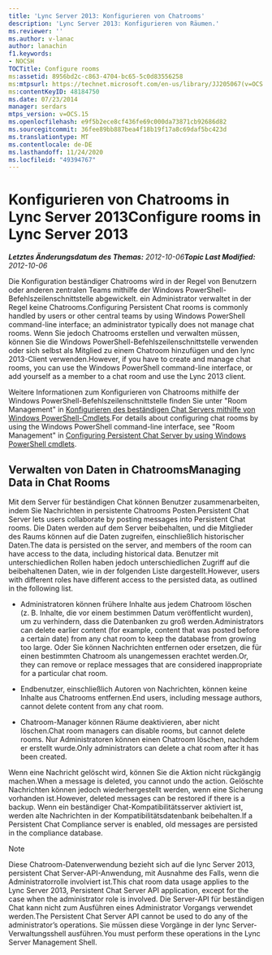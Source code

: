 ```yaml
---
title: 'Lync Server 2013: Konfigurieren von Chatrooms'
description: 'Lync Server 2013: Konfigurieren von Räumen.'
ms.reviewer: ''
ms.author: v-lanac
author: lanachin
f1.keywords:
- NOCSH
TOCTitle: Configure rooms
ms:assetid: 8956bd2c-c863-4704-bc65-5c0d83556258
ms:mtpsurl: https://technet.microsoft.com/en-us/library/JJ205067(v=OCS.15)
ms:contentKeyID: 48184750
ms.date: 07/23/2014
manager: serdars
mtps_version: v=OCS.15
ms.openlocfilehash: e9f5b2ece8cf436fe69c000da73871cb92686d82
ms.sourcegitcommit: 36fee89bb887bea4f18b19f17a8c69daf5bc423d
ms.translationtype: MT
ms.contentlocale: de-DE
ms.lasthandoff: 11/24/2020
ms.locfileid: "49394767"
---
```

# <a name="configure-rooms-in-lync-server-2013"></a><span data-ttu-id="cff89-103">Konfigurieren von Chatrooms in Lync Server 2013</span><span class="sxs-lookup"><span data-stu-id="cff89-103">Configure rooms in Lync Server 2013</span></span>

<div data-xmlns="http://www.w3.org/1999/xhtml">

<div class="topic" data-xmlns="http://www.w3.org/1999/xhtml" data-msxsl="urn:schemas-microsoft-com:xslt" data-cs="https://msdn.microsoft.com/">

<div data-asp="https://msdn2.microsoft.com/asp">



</div>

<div id="mainSection">

<div id="mainBody"><span data-ttu-id="cff89-104">

<span> </span></span><span class="sxs-lookup"><span data-stu-id="cff89-104">

<span> </span></span></span>

<span data-ttu-id="cff89-105">_**Letztes Änderungsdatum des Themas:** 2012-10-06_</span><span class="sxs-lookup"><span data-stu-id="cff89-105">_**Topic Last Modified:** 2012-10-06_</span></span>

<span data-ttu-id="cff89-106">Die Konfiguration beständiger Chatrooms wird in der Regel von Benutzern oder anderen zentralen Teams mithilfe der Windows PowerShell-Befehlszeilenschnittstelle abgewickelt. ein Administrator verwaltet in der Regel keine Chatrooms.</span><span class="sxs-lookup"><span data-stu-id="cff89-106">Configuring Persistent Chat rooms is commonly handled by users or other central teams by using Windows PowerShell command-line interface; an administrator typically does not manage chat rooms.</span></span> <span data-ttu-id="cff89-107">Wenn Sie jedoch Chatrooms erstellen und verwalten müssen, können Sie die Windows PowerShell-Befehlszeilenschnittstelle verwenden oder sich selbst als Mitglied zu einem Chatroom hinzufügen und den lync 2013-Client verwenden.</span><span class="sxs-lookup"><span data-stu-id="cff89-107">However, if you have to create and manage chat rooms, you can use the Windows PowerShell command-line interface, or add yourself as a member to a chat room and use the Lync 2013 client.</span></span>

<span data-ttu-id="cff89-108">Weitere Informationen zum Konfigurieren von Chatrooms mithilfe der Windows PowerShell-Befehlszeilenschnittstelle finden Sie unter "Room Management" in [Konfigurieren des beständigen Chat Servers mithilfe von Windows PowerShell-Cmdlets](configuring-persistent-chat-server-by-using-windows-powershell-cmdlets.md).</span><span class="sxs-lookup"><span data-stu-id="cff89-108">For details about configuring chat rooms by using the Windows PowerShell command-line interface, see "Room Management" in [Configuring Persistent Chat Server by using Windows PowerShell cmdlets](configuring-persistent-chat-server-by-using-windows-powershell-cmdlets.md).</span></span>

<div>

## <a name="managing-data-in-chat-rooms"></a><span data-ttu-id="cff89-109">Verwalten von Daten in Chatrooms</span><span class="sxs-lookup"><span data-stu-id="cff89-109">Managing Data in Chat Rooms</span></span>

<span data-ttu-id="cff89-110">Mit dem Server für beständigen Chat können Benutzer zusammenarbeiten, indem Sie Nachrichten in persistente Chatrooms Posten.</span><span class="sxs-lookup"><span data-stu-id="cff89-110">Persistent Chat Server lets users collaborate by posting messages into Persistent Chat rooms.</span></span> <span data-ttu-id="cff89-111">Die Daten werden auf dem Server beibehalten, und die Mitglieder des Raums können auf die Daten zugreifen, einschließlich historischer Daten.</span><span class="sxs-lookup"><span data-stu-id="cff89-111">The data is persisted on the server, and members of the room can have access to the data, including historical data.</span></span> <span data-ttu-id="cff89-112">Benutzer mit unterschiedlichen Rollen haben jedoch unterschiedlichen Zugriff auf die beibehaltenen Daten, wie in der folgenden Liste dargestellt.</span><span class="sxs-lookup"><span data-stu-id="cff89-112">However, users with different roles have different access to the persisted data, as outlined in the following list.</span></span>

  - <span data-ttu-id="cff89-113">Administratoren können frühere Inhalte aus jedem Chatroom löschen (z. B. Inhalte, die vor einem bestimmen Datum veröffentlicht wurden), um zu verhindern, dass die Datenbanken zu groß werden.</span><span class="sxs-lookup"><span data-stu-id="cff89-113">Administrators can delete earlier content (for example, content that was posted before a certain date) from any chat room to keep the database from growing too large.</span></span> <span data-ttu-id="cff89-114">Oder Sie können Nachrichten entfernen oder ersetzen, die für einen bestimmten Chatroom als unangemessen erachtet werden.</span><span class="sxs-lookup"><span data-stu-id="cff89-114">Or, they can remove or replace messages that are considered inappropriate for a particular chat room.</span></span>

  - <span data-ttu-id="cff89-115">Endbenutzer, einschließlich Autoren von Nachrichten, können keine Inhalte aus Chatrooms entfernen.</span><span class="sxs-lookup"><span data-stu-id="cff89-115">End users, including message authors, cannot delete content from any chat room.</span></span>

  - <span data-ttu-id="cff89-116">Chatroom-Manager können Räume deaktivieren, aber nicht löschen.</span><span class="sxs-lookup"><span data-stu-id="cff89-116">Chat room managers can disable rooms, but cannot delete rooms.</span></span> <span data-ttu-id="cff89-117">Nur Administratoren können einen Chatroom löschen, nachdem er erstellt wurde.</span><span class="sxs-lookup"><span data-stu-id="cff89-117">Only administrators can delete a chat room after it has been created.</span></span>

<span data-ttu-id="cff89-118">Wenn eine Nachricht gelöscht wird, können Sie die Aktion nicht rückgängig machen.</span><span class="sxs-lookup"><span data-stu-id="cff89-118">When a message is deleted, you cannot undo the action.</span></span> <span data-ttu-id="cff89-119">Gelöschte Nachrichten können jedoch wiederhergestellt werden, wenn eine Sicherung vorhanden ist.</span><span class="sxs-lookup"><span data-stu-id="cff89-119">However, deleted messages can be restored if there is a backup.</span></span> <span data-ttu-id="cff89-120">Wenn ein beständiger Chat-Kompatibilitätsserver aktiviert ist, werden alte Nachrichten in der Kompatibilitätsdatenbank beibehalten.</span><span class="sxs-lookup"><span data-stu-id="cff89-120">If a Persistent Chat Compliance server is enabled, old messages are persisted in the compliance database.</span></span>

<div>


> [!NOTE]  
> <span data-ttu-id="cff89-121">Diese Chatroom-Datenverwendung bezieht sich auf die lync Server 2013, persistent Chat Server-API-Anwendung, mit Ausnahme des Falls, wenn die Administratorrolle involviert ist.</span><span class="sxs-lookup"><span data-stu-id="cff89-121">This chat room data usage applies to the Lync Server 2013, Persistent Chat Server API application, except for the case when the administrator role is involved.</span></span> <span data-ttu-id="cff89-122">Die Server-API für beständigen Chat kann nicht zum Ausführen eines Administrator Vorgangs verwendet werden.</span><span class="sxs-lookup"><span data-stu-id="cff89-122">The Persistent Chat Server API cannot be used to do any of the administrator’s operations.</span></span> <span data-ttu-id="cff89-123">Sie müssen diese Vorgänge in der lync Server-Verwaltungsshell ausführen.</span><span class="sxs-lookup"><span data-stu-id="cff89-123">You must perform these operations in the Lync Server Management Shell.</span></span>



<span data-ttu-id="cff89-124"></div>

</div>

</div>

<span> </span>

</div>

</div>

</span><span class="sxs-lookup"><span data-stu-id="cff89-124"></div>

</div>

</div>

<span> </span>

</div>

</div>

</span></span></div>


